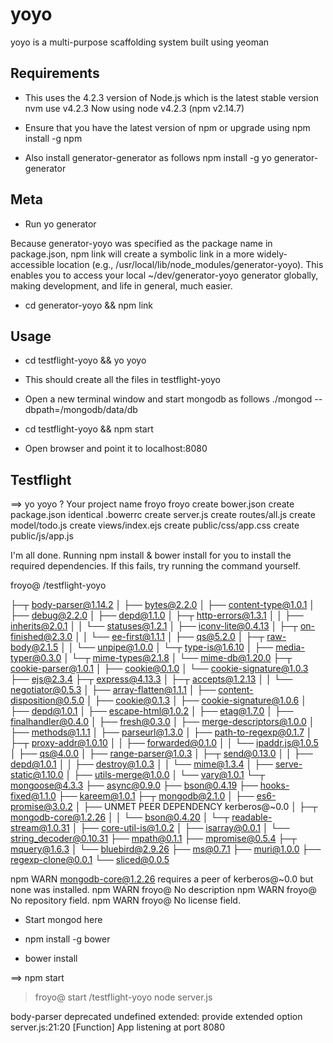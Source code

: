 yoyo
====

yoyo is a multi-purpose scaffolding system built using yeoman

Requirements
------------

* This uses the 4.2.3 version of Node.js which is the latest stable version
nvm use v4.2.3
Now using node v4.2.3 (npm v2.14.7)


* Ensure that you have the latest version of npm or upgrade using
npm install -g npm

* Also install generator-generator as follows
npm install -g yo generator-generator


Meta 
------------------------

* Run 
 yo generator

Because generator-yoyo was specified as the package name in package.json, npm link will create a symbolic link in a more widely-accessible location (e.g., /usr/local/lib/node_modules/generator-yoyo). This enables you to access your local ~/dev/generator-yoyo generator globally, making development, and life in general, much easier.

* cd generator-yoyo && npm link




Usage
-------


* cd testflight-yoyo && yo yoyo

* This should create all the files in testflight-yoyo

* Open a new terminal window and start mongodb as follows
./mongod --dbpath=<absolute-path-to>/mongodb/data/db

* cd testflight-yoyo && npm start

* Open browser and point it to localhost:8080


Testflight
-----------

==> yo yoyo
? Your project name froyo
froyo
   create bower.json
   create package.json
identical .bowerrc
   create server.js
   create routes/all.js
   create model/todo.js
   create views/index.ejs
   create public/css/app.css
   create public/js/app.js


I'm all done. Running npm install & bower install for you to install the required dependencies. If this fails, try running the command yourself.


froyo@ <path-to>/testflight-yoyo

├─┬ body-parser@1.14.2 
│ ├── bytes@2.2.0 
│ ├── content-type@1.0.1 
│ ├── debug@2.2.0 
│ ├── depd@1.1.0 
│ ├─┬ http-errors@1.3.1 
│ │ ├── inherits@2.0.1 
│ │ └── statuses@1.2.1 
│ ├── iconv-lite@0.4.13 
│ ├─┬ on-finished@2.3.0 
│ │ └── ee-first@1.1.1 
│ ├── qs@5.2.0 
│ ├─┬ raw-body@2.1.5 
│ │ └── unpipe@1.0.0 
│ └─┬ type-is@1.6.10 
│   ├── media-typer@0.3.0 
│   └─┬ mime-types@2.1.8 
│     └── mime-db@1.20.0 
├─┬ cookie-parser@1.0.1 
│ ├── cookie@0.1.0 
│ └── cookie-signature@1.0.3 
├── ejs@2.3.4 
├─┬ express@4.13.3 
│ ├─┬ accepts@1.2.13 
│ │ └── negotiator@0.5.3 
│ ├── array-flatten@1.1.1 
│ ├── content-disposition@0.5.0 
│ ├── cookie@0.1.3 
│ ├── cookie-signature@1.0.6 
│ ├── depd@1.0.1 
│ ├── escape-html@1.0.2 
│ ├── etag@1.7.0 
│ ├── finalhandler@0.4.0 
│ ├── fresh@0.3.0 
│ ├── merge-descriptors@1.0.0 
│ ├── methods@1.1.1 
│ ├── parseurl@1.3.0 
│ ├── path-to-regexp@0.1.7 
│ ├─┬ proxy-addr@1.0.10 
│ │ ├── forwarded@0.1.0 
│ │ └── ipaddr.js@1.0.5 
│ ├── qs@4.0.0 
│ ├── range-parser@1.0.3 
│ ├─┬ send@0.13.0 
│ │ ├── depd@1.0.1 
│ │ ├── destroy@1.0.3 
│ │ └── mime@1.3.4 
│ ├── serve-static@1.10.0 
│ ├── utils-merge@1.0.0 
│ └── vary@1.0.1 
└─┬ mongoose@4.3.3 
  ├── async@0.9.0 
  ├── bson@0.4.19 
  ├── hooks-fixed@1.1.0 
  ├── kareem@1.0.1 
  ├─┬ mongodb@2.1.0 
  │ ├── es6-promise@3.0.2 
  │ ├── UNMET PEER DEPENDENCY kerberos@~0.0
  │ ├─┬ mongodb-core@1.2.26 
  │ │ └── bson@0.4.20 
  │ └─┬ readable-stream@1.0.31 
  │   ├── core-util-is@1.0.2 
  │   ├── isarray@0.0.1 
  │   └── string_decoder@0.10.31 
  ├── mpath@0.1.1 
  ├── mpromise@0.5.4 
  ├─┬ mquery@1.6.3 
  │ └── bluebird@2.9.26 
  ├── ms@0.7.1 
  ├── muri@1.0.0 
  ├── regexp-clone@0.0.1 
  └── sliced@0.0.5 

npm WARN mongodb-core@1.2.26 requires a peer of kerberos@~0.0 but none was installed.
npm WARN froyo@ No description
npm WARN froyo@ No repository field.
npm WARN froyo@ No license field.



* Start mongod here


*  npm install -g bower

* bower install

==> npm start

> froyo@ start <path-to>/testflight-yoyo
> node server.js

body-parser deprecated undefined extended: provide extended option server.js:21:20
[Function]
App listening at port 8080
